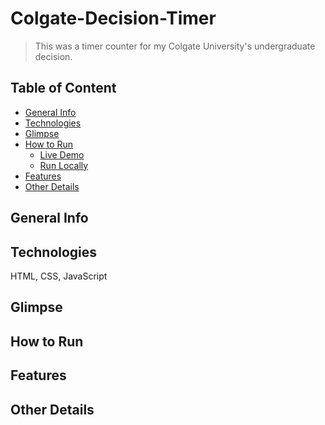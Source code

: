# Colgate-Decision-Timer
> This was a timer counter for my Colgate University's undergraduate decision.

## Table of Content 
- [General Info](#general-info)
- [Technologies](#technologies)
- [Glimpse](#glimpse)
- [How to Run](#how-to-run)
    - [Live Demo](#live-demo)
    - [Run Locally](#run-locally)
- [Features](#features)
- [Other Details](#other-details)


## General Info

## Technologies
HTML, CSS, JavaScript

## Glimpse

## How to Run

## Features

## Other Details
